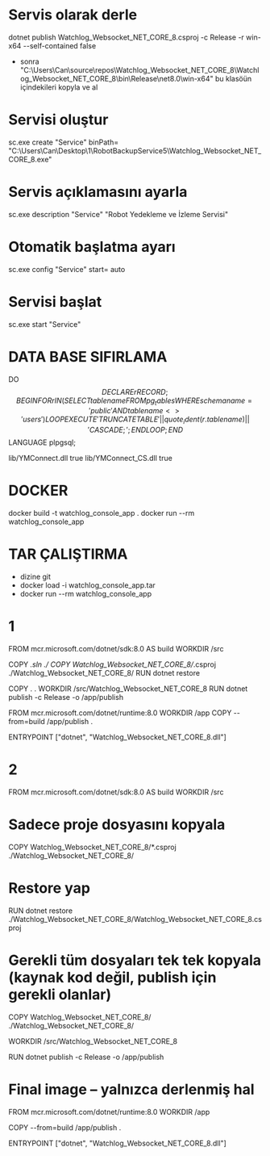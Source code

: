 ﻿# Servis olarak derle
dotnet publish Watchlog_Websocket_NET_CORE_8.csproj -c Release -r win-x64 --self-contained false
- sonra "C:\Users\Can\source\repos\Watchlog_Websocket_NET_CORE_8\Watchlog_Websocket_NET_CORE_8\bin\Release\net8.0\win-x64" bu klasöün içindekileri kopyla ve al


 
 
 
# Servisi oluştur
sc.exe create "Service" binPath= "C:\Users\Can\Desktop\1\RobotBackupService5\Watchlog_Websocket_NET_CORE_8.exe"
 
# Servis açıklamasını ayarla
sc.exe description "Service" "Robot Yedekleme ve İzleme Servisi"

# Otomatik başlatma ayarı
sc.exe config "Service" start= auto

# Servisi başlat
sc.exe start "Service" 



# DATA BASE SIFIRLAMA
DO $$ 
DECLARE 
    r RECORD;
BEGIN 
    FOR r IN (SELECT tablename FROM pg_tables WHERE schemaname = 'public' AND tablename <> 'users') LOOP
        EXECUTE 'TRUNCATE TABLE ' || quote_ident(r.tablename) || ' CASCADE;';
    END LOOP;
END $$ LANGUAGE plpgsql;





<ItemGroup>
  <Reference Include="YMConnect">
    <HintPath>lib/YMConnect.dll</HintPath>
    <Private>true</Private>
  </Reference>
  <Reference Include="YMConnect_CS">
    <HintPath>lib/YMConnect_CS.dll</HintPath>
    <Private>true</Private>
  </Reference>
</ItemGroup>





# DOCKER
docker build -t watchlog_console_app .
docker run --rm watchlog_console_app


# TAR ÇALIŞTIRMA
- dizine git
- docker load -i watchlog_console_app.tar
- docker run --rm watchlog_console_app



# 1

FROM mcr.microsoft.com/dotnet/sdk:8.0 AS build
WORKDIR /src

COPY *.sln ./
COPY Watchlog_Websocket_NET_CORE_8/*.csproj ./Watchlog_Websocket_NET_CORE_8/
RUN dotnet restore

COPY . .
WORKDIR /src/Watchlog_Websocket_NET_CORE_8
RUN dotnet publish -c Release -o /app/publish

FROM mcr.microsoft.com/dotnet/runtime:8.0
WORKDIR /app
COPY --from=build /app/publish .

ENTRYPOINT ["dotnet", "Watchlog_Websocket_NET_CORE_8.dll"]


# 2

FROM mcr.microsoft.com/dotnet/sdk:8.0 AS build
WORKDIR /src

# Sadece proje dosyasını kopyala
COPY Watchlog_Websocket_NET_CORE_8/*.csproj ./Watchlog_Websocket_NET_CORE_8/

# Restore yap
RUN dotnet restore ./Watchlog_Websocket_NET_CORE_8/Watchlog_Websocket_NET_CORE_8.csproj

# Gerekli tüm dosyaları tek tek kopyala (kaynak kod değil, publish için gerekli olanlar)
COPY Watchlog_Websocket_NET_CORE_8/ ./Watchlog_Websocket_NET_CORE_8/

WORKDIR /src/Watchlog_Websocket_NET_CORE_8

RUN dotnet publish -c Release -o /app/publish

# Final image – yalnızca derlenmiş hal
FROM mcr.microsoft.com/dotnet/runtime:8.0
WORKDIR /app

COPY --from=build /app/publish .

ENTRYPOINT ["dotnet", "Watchlog_Websocket_NET_CORE_8.dll"]
